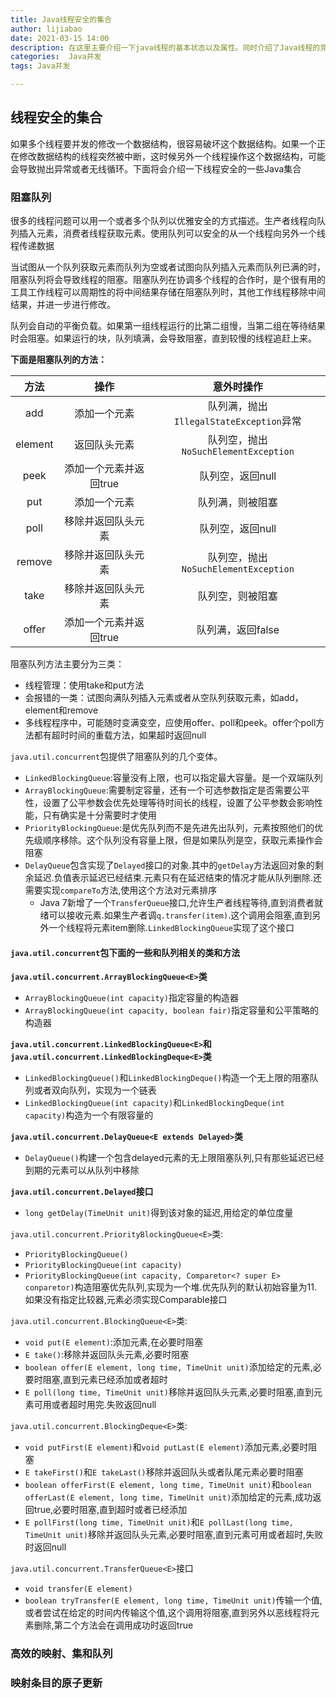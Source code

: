 ```yaml
---
title: Java线程安全的集合
author: lijiabao
date: 2021-03-15 14:00
description: 在这里主要介绍一下java线程的基本状态以及属性。同时介绍了Java线程的竞争条件以及处理竞争条件的集中方法，也就是达成同步的集中方法。
categories:  Java并发
tags: Java并发

---
```


## 线程安全的集合

如果多个线程要并发的修改一个数据结构，很容易破坏这个数据结构。如果一个正在修改数据结构的线程突然被中断，这时候另外一个线程操作这个数据结构，可能会导致抛出异常或者无线循环。下面将会介绍一下线程安全的一些Java集合

### 阻塞队列

很多的线程问题可以用一个或者多个队列以优雅安全的方式描述。生产者线程向队列插入元素，消费者线程获取元素。使用队列可以安全的从一个线程向另外一个线程传递数据

当试图从一个队列获取元素而队列为空或者试图向队列插入元素而队列已满的时，阻塞队列将会导致线程的阻塞。阻塞队列在协调多个线程的合作时，是个很有用的工具工作线程可以周期性的将中间结果存储在阻塞队列时，其他工作线程移除中间结果，并进一步进行修改。

队列会自动的平衡负载。如果第一组线程运行的比第二组慢，当第二组在等待结果时会阻塞。如果运行的块，队列填满，会导致阻塞，直到较慢的线程追赶上来。

**下面是阻塞队列的方法：**

|  方法   |          操作          |               意外时操作                |
| :-----: | :--------------------: | :-------------------------------------: |
|   add   |      添加一个元素      | 队列满，抛出`IllegalStateException`异常 |
| element |      返回队头元素      |  队列空，抛出`NoSuchElementException`   |
|  peek   | 添加一个元素并返回true |            队列空，返回null             |
|   put   |      添加一个元素      |            队列满，则被阻塞             |
|  poll   |   移除并返回队头元素   |            队列空，返回null             |
| remove  |   移除并返回队头元素   |  队列空，抛出`NoSuchElementException`   |
|  take   |   移除并返回队头元素   |            队列空，则被阻塞             |
|  offer  | 添加一个元素并返回true |            队列满，返回false            |

阻塞队列方法主要分为三类：

- 线程管理：使用take和put方法
- 会报错的一类：试图向满队列插入元素或者从空队列获取元素，如add，element和remove
- 多线程程序中，可能随时变满变空，应使用offer、poll和peek。offer个poll方法都有超时时间的重载方法，如果超时返回null

`java.util.concurrent`包提供了阻塞队列的几个变体。

- `LinkedBlockingQueue`:容量没有上限，也可以指定最大容量。是一个双端队列
- `ArrayBlockingQueue`:需要制定容量，还有一个可选参数指定是否需要公平性，设置了公平参数会优先处理等待时间长的线程，设置了公平参数会影响性能，只有确实是十分需要时才使用
- `PriorityBlockingQueue`:是优先队列而不是先进先出队列，元素按照他们的优先级顺序移除。这个队列没有容量上限，但是如果队列是空，获取元素操作会阻塞
- `DelayQueue`包含实现了`Delayed`接口的对象.其中的`getDelay`方法返回对象的剩余延迟.负值表示延迟已经结束.元素只有在延迟结束的情况才能从队列删除.还需要实现`compareTo`方法,使用这个方法对元素排序
  - Java 7新增了一个`TransferQueue`接口,允许生产者线程等待,直到消费者就绪可以接收元素.如果生产者调`q.transfer(item)`.这个调用会阻塞,直到另外一个线程将元素item删除.`LinkedBlockingQueue`实现了这个接口

#### `java.util.concurrent`包下面的一些和队列相关的类和方法

**`java.util.concurrent.ArrayBlockingQueue<E>`类**

- `ArrayBlockingQueue(int capacity)`指定容量的构造器
- `ArrayBlockingQueue(int capacity, boolean fair)`指定容量和公平策略的构造器

**`java.util.concurrent.LinkedBlockingQueue<E>`和`java.util.concurrent.LinkedBlockingDeque<E>`类**

- `LinkedBlockingQueue()`和`LinkedBlockingDeque()`构造一个无上限的阻塞队列或者双向队列，实现为一个链表
- `LinkedBlockingQueue(int capacity)`和`LinkedBlockingDeque(int capacity)`构造为一个有限容量的

**`java.util.concurrent.DelayQueue<E extends Delayed>`类**

- `DelayQueue()`构建一个包含delayed元素的无上限阻塞队列,只有那些延迟已经到期的元素可以从队列中移除

**`java.util.concurrent.Delayed`接口**

- `long getDelay(TimeUnit unit)`得到该对象的延迟,用给定的单位度量

`java.util.concurrent.PriorityBlockingQueue<E>`类:

- `PriorityBlockingQueue()`
- `PriorityBlockingQueue(int capacity)`
- `PriorityBlockingQueue(int capacity, Comparetor<? super E> conparetor)`构造阻塞优先队列,实现为一个堆.优先队列的默认初始容量为11.如果没有指定比较器,元素必须实现Comparable接口

`java.util.concurrent.BlockingQueue<E>`类:

- `void put(E element)`:添加元素,在必要时阻塞
- `E take()`:移除并返回队头元素,必要时阻塞
- `boolean offer(E element, long time, TimeUnit unit)`添加给定的元素,必要时阻塞,直到元素已经添加或者超时
- `E poll(long time, TimeUnit unit)`移除并返回队头元素,必要时阻塞,直到元素可用或者超时用完.失败返回null

`java.util.concurrent.BlockingDeque<E>`类:

- `void putFirst(E element)`和`void putLast(E element)`添加元素,必要时阻塞
- `E takeFirst()`和`E takeLast()`移除并返回队头或者队尾元素必要时阻塞
- `boolean offerFirst(E element, long time, TimeUnit unit)`和`boolean offerLast(E element, long time, TimeUnit unit)`添加给定的元素,成功返回true,必要时阻塞,直到超时或者已经添加
- `E pollFirst(long time, TimeUnit unit)`和`E pollLast(long time, TimeUnit unit)`移除并返回队头元素,必要时阻塞,直到元素可用或者超时,失败时返回null

`java.util.concurrent.TransferQueue<E>`接口

- `void transfer(E element)`
- `boolean tryTransfer(E element, long time, TimeUnit unit)`传输一个值,或者尝试在给定的时间内传输这个值,这个调用将阻塞,直到另外以恶线程将元素删除,第二个方法会在调用成功时返回true

### 高效的映射、集和队列



### 映射条目的原子更新



